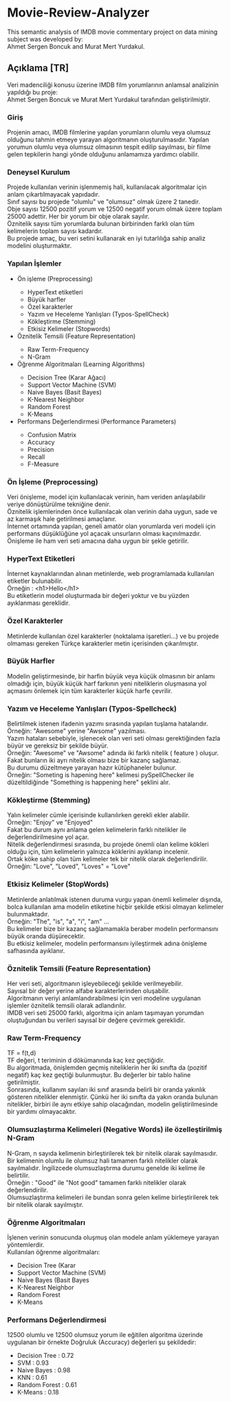 # Movie-Review-Analyzer

This semantic analysis of IMDB movie commentary project on data mining subject was developed by:<br>
Ahmet Sergen Boncuk and Murat Mert Yurdakul.

## Açıklama [TR]

Veri madenciliği konusu üzerine IMDB film yorumlarının anlamsal analizinin yapıldığı bu proje:<br>
Ahmet Sergen Boncuk ve Murat Mert Yurdakul tarafından geliştirilmiştir.

### Giriş

Projenin amacı, IMDB filmlerine yapılan yorumların olumlu veya olumsuz olduğunu tahmin etmeye yarayan algoritmanın oluşturulmasıdır.
Yapılan yorumun olumlu veya olumsuz olmasının tespit edilip sayılması, bir filme gelen tepkilerin hangi yönde olduğunu anlamamıza yardımcı olabilir.

### Deneysel Kurulum

Projede kullanılan verinin işlenmemiş hali, kullanılacak algoritmalar için anlam çıkartılmayacak yapıdadır.<br>
Sınıf sayısı bu projede "olumlu" ve "olumsuz" olmak üzere 2 tanedir.<br>
Obje sayısı 12500 pozitif yorum ve 12500 negatif yorum olmak üzere toplam 25000 adettir. Her bir yorum bir obje olarak sayılır.<br>
Öznitelik sayısı tüm yorumlarda bulunan birbirinden farklı olan tüm kelimelerin toplam sayısı kadardır.<br>
Bu projede amaç, bu veri setini kullanarak en iyi tutarlılığa sahip analiz modelini oluşturmaktır.<br>

### Yapılan İşlemler

<ul>
  <li>Ön işleme (Preprocessing)</li>
  <ul>
      <li>HyperText etiketleri</li>
      <li>Büyük harfler</li>
      <li>Özel karakterler</li>
      <li>Yazım ve Heceleme Yanlışları (Typos-SpellCheck)</li>
      <li>Kökleştirme (Stemming)</li>
      <li>Etkisiz Kelimeler (Stopwords)</li>
  </ul>
  <li>Öznitelik Temsili (Feature Representation)</li>
  <ul>
    <li>Raw Term-Frequency</li>
    <li>N-Gram</li>
  </ul>
  <li>Öğrenme Algoritmaları (Learning Algorithms)</li>
  <ul>
    <li>Decision Tree (Karar Ağacı)</li>
    <li>Support Vector Machine (SVM)</li>
    <li>Naive Bayes (Basit Bayes)</li>
    <li>K-Nearest Neighbor</li>
    <li>Random Forest</li>
    <li>K-Means</li>
  </ul>
  <li>Performans Değerlendirmesi (Performance Parameters)</li>
  <ul>
    <li>Confusion Matrix</li>
    <li>Accuracy</li>
    <li>Precision</li>
    <li>Recall</li>
    <li>F-Measure</li>
  </ul>
</ul>

### Ön İşleme (Preprocessing)

Veri önişleme, model için kullanılacak verinin, ham veriden anlaşılabilir veriye dönüştürülme tekniğine denir.<br>
Öznitelik işlemlerinden önce kullanılacak olan verinin daha uygun, sade ve az karmaşık hale getirilmesi amaçlanır.<br>
İnternet ortamında yapılan, geneli amatör olan yorumlarda veri modeli için performans düşüklüğüne yol açacak unsurların olması kaçınılmazdır.<br>
Önişleme ile ham veri seti amacına daha uygun bir şekle getirilir.<br>

### HyperText Etiketleri

İnternet kaynaklarından alınan metinlerde, web programlamada kullanılan etiketler bulunabilir. <br>
Örneğin : &#60;h1&#62;Hello&#60;/h1&#62; <br>
Bu etiketlerin model oluşturmada bir değeri yoktur ve bu yüzden ayıklanması gereklidir.

### Özel Karakterler

Metinlerde kullanılan özel karakterler (noktalama işaretleri…) ve bu projede olmaması gereken Türkçe karakterler metin içerisinden çıkarılmıştır.

### Büyük Harfler

Modelin geliştirmesinde, bir harfin büyük veya küçük olmasının bir anlamı olmadığı için, büyük küçük harf farkının yeni niteliklerin oluşmasına yol açmasını önlemek için tüm karakterler küçük harfe çevrilir.

### Yazım ve Heceleme Yanlışları (Typos-Spellcheck)

Belirtilmek istenen ifadenin yazımı sırasında yapılan tuşlama hatalarıdır.<br>
Örneğin: "Awesome" yerine "Awsome" yazılması.<br>
Yazım hataları sebebiyle, işlenecek olan veri seti olması gerektiğinden fazla büyür ve gereksiz bir şekilde büyür.<br>
Örneğin: "Awesome" ve "Awsome" adında iki farklı nitelik ( feature ) oluşur. Fakat bunların iki ayrı nitelik olması bize bir kazanç sağlamaz.<br>
Bu durumu düzeltmeye yarayan hazır kütüphaneler bulunur.<br>
Örneğin: "Someting is hapening here" kelimesi pySpellChecker ile düzeltildiğinde "Something is happening here" şeklini alır.

### Kökleştirme (Stemming)

Yalın kelimeler cümle içerisinde kullanılırken gerekli ekler alabilir.<br>
Örneğin: "Enjoy" ve "Enjoyed" <br>
Fakat bu durum aynı anlama gelen kelimelerin farklı nitelikler ile değerlendirilmesine yol açar.<br>
Nitelik değerlendirmesi sırasında, bu projede önemli olan kelime kökleri olduğu için, tüm kelimelerin yalnızca köklerini ayıklanıp incelenir.<br>
Ortak köke sahip olan tüm kelimeler tek bir nitelik olarak değerlendirilir.<br>
Örneğin: "Love", "Loved", "Loves" = "Love"

### Etkisiz Kelimeler (StopWords)

Metinlerde anlatılmak istenen duruma vurgu yapan önemli kelimeler dışında, bolca kullanılan ama modelin etiketine hiçbir şekilde etkisi olmayan kelimeler bulunmaktadır.<br>
Örneğin: "The", "is", "a", "i", "am" … <br>
Bu kelimeler bize bir kazanç sağlamamakla beraber modelin performansını büyük oranda düşürecektir.<br>
Bu etkisiz kelimeler, modelin performansını iyileştirmek adına önişleme safhasında ayıklanır.<br>

### Öznitelik Temsili (Feature Representation)

Her veri seti, algoritmanın işleyebileceği şekilde verilmeyebilir.<br>
Sayısal bir değer yerine alfabe karakterlerinden oluşabilir.<br>
Algoritmanın veriyi anlamlandırabilmesi için veri modeline uygulanan işlemler öznitelik temsili olarak adlandırılır.<br>
IMDB veri seti 25000 farklı, algoritma için anlam taşımayan yorumdan oluştuğundan bu verileri sayısal bir değere çevirmek gereklidir.

### Raw Term-Frequency

TF = f(t,d)<br>
TF değeri, t teriminin d dökümanında kaç kez geçtiğidir.<br>
Bu algoritmada, önişlemden geçmiş niteliklerin her iki sınıfta da (pozitif negatif) kaç kez geçtiği bulunmuştur. Bu değerler bir tablo haline getirilmiştir.<br>
Sonrasında, kullanım sayıları iki sınıf arasında belirli bir oranda yakınlık gösteren nitelikler elenmiştir. Çünkü her iki sınıfta da yakın oranda bulunan nitelikler, birbiri ile aynı etkiye sahip olacağından, modelin geliştirilmesinde bir yardımı olmayacaktır.

### Olumsuzlaştırma Kelimeleri (Negative Words) ile özelleştirilmiş N-Gram

N-Gram, n sayıda kelimenin birleştirilerek tek bir nitelik olarak sayılmasıdır.<br>
Bir kelimenin olumlu ile olumsuz hali tamamen farklı nitelikler olarak sayılmalıdır. İngilizcede olumsuzlaştırma durumu genelde iki kelime ile belirtilir.<br>
Örneğin : "Good" ile "Not good" tamamen farklı nitelikler olarak değerlendirilir.<br>
Olumsuzlaştırma kelimeleri ile bundan sonra gelen kelime birleştirilerek tek bir nitelik olarak sayılmıştır.

### Öğrenme Algoritmaları

İşlenen verinin sonucunda oluşmuş olan modele anlam yüklemeye yarayan yöntemlerdir.<br>
Kullanılan öğrenme algoritmaları:
<ul>
  <li>Decision Tree (Karar</li>
  <li>Support Vector Machine (SVM)</li>
  <li>Naive Bayes (Basit Bayes</li>
  <li>K-Nearest Neighbor</li>
  <li>Random Forest</li>
  <li>K-Means</li>
</ul>

### Performans Değerlendirmesi

12500 olumlu ve 12500 olumsuz yorum ile eğitilen algoritma üzerinde uygulanan bir örnekte Doğruluk (Accuracy) değerleri şu şekildedir:
<ul>
<li>Decision Tree : 0.72</li>
<li>SVM : 0.93</li>
<li>Naive Bayes : 0.98</li>
<li>KNN : 0.61</li>
<li>Random Forest : 0.61</li>
<li>K-Means : 0.18</li>
</ul>
